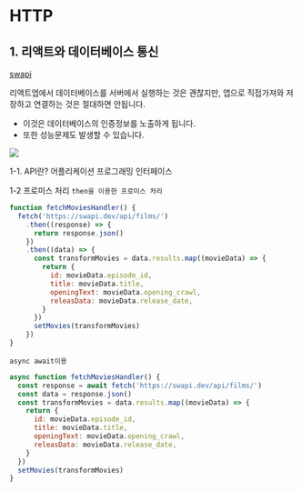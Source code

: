 # HTTP

## 1. 리액트와 데이터베이스 통신

[swapi](!https://swapi.dev/)

리액트엡에서 데이터베이스를 서버에서 실행하는 것은 괜찮지만, 앱으로 직접가져와 저장하고 연결하는 것은 절대하면 안됩니다.

- 이것은 데이터베이스의 인증정보를 노출하게 됩니다.
- 또한 성능문제도 발생할 수 있습니다.

![](https://velog.velcdn.com/images/0seo8/post/7b9178db-8666-4ef5-8039-377fa4c56ad6/image.png)

1-1. API란?
어플리케이션 프로그래밍 인터페이스

1-2 프로미스 처리
`then을 이용한 프로미스 처리`

```jsx
function fetchMoviesHandler() {
  fetch('https://swapi.dev/api/films/')
    .then((response) => {
      return response.json()
    })
    .then((data) => {
      const transformMovies = data.results.map((movieData) => {
        return {
          id: movieData.episode_id,
          title: movieData.title,
          openingText: movieData.opening_crawl,
          releasData: movieData.release_date,
        }
      })
      setMovies(transformMovies)
    })
}
```

`async await이용`

```jsx
async function fetchMoviesHandler() {
  const response = await fetch('https://swapi.dev/api/films/')
  const data = response.json()
  const transformMovies = data.results.map((movieData) => {
    return {
      id: movieData.episode_id,
      title: movieData.title,
      openingText: movieData.opening_crawl,
      releasData: movieData.release_date,
    }
  })
  setMovies(transformMovies)
}
```
